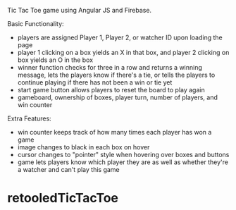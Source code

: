 Tic Tac Toe game using Angular JS and Firebase. 

Basic Functionality: 
- players are assigned Player 1, Player 2, or watcher ID upon loading the page
- player 1 clicking on a box yields an X in that box, and player 2 clicking on box yields an O in the box
- winner function checks for three in a row and returns a winning message, lets the players know if there's a tie, or tells the players to continue playing if there has not been a win or tie yet
- start game button allows players to reset the board to play again
- gameboard, ownership of boxes, player turn, number of players, and win counter

Extra Features: 
- win counter keeps track of how many times each player has won a game
- image changes to black in each box on hover
- cursor changes to "pointer" style when hovering over boxes and buttons
- game lets players know which player they are as well as whether they're a watcher and can't play this game
# retooledTicTacToe
